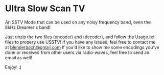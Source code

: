 # Ultra Slow Scan TV
An SSTV Mode that can be used on any noisy frequency band, even the 8kHz Dreamer's band!

Just unzip the two files (encoder) and (decoder), and follow the Usage.txt files to propery use USSTV!
If you have any issues, feel free to contact me at blenderbach@gmail.com
If you'd like to show me some encodings you've done or received from other users via radio-waves, feel free to send an email as well! 

Enjoy!
:)
